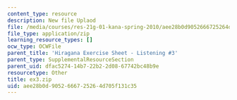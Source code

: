 ```yaml
---
content_type: resource
description: New file Uplaod
file: /media/courses/res-21g-01-kana-spring-2010/aee28b0d9052666725264d705f131c35_ex3.zip
file_type: application/zip
learning_resource_types: []
ocw_type: OCWFile
parent_title: 'Hiragana Exercise Sheet - Listening #3'
parent_type: SupplementalResourceSection
parent_uid: dfac5274-14b7-22b2-2d08-67742bc48b9e
resourcetype: Other
title: ex3.zip
uid: aee28b0d-9052-6667-2526-4d705f131c35
---
```

